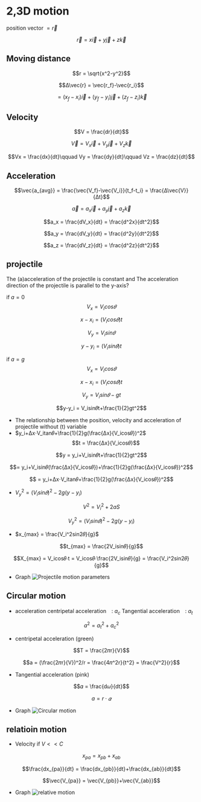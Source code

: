 # 2,3D motion
position vector $= \vec{r}$

$$\vec{r} = x\vec{i}+y\vec{j}+z\vec{k}$$

## Moving distance
$$r = \sqrt{x^2-y^2}$$

$$Δ\vec{r} = \vec{r_f}-\vec{r_i}$$ 

$$= (x_f-x_i)\vec{i}+(y_f-y_i)\vec{j}+(z_f-z_i)\vec{k}$$

## Velocity
$$V = \frac{dr}{dt}$$

$$\vec{V}= V_x\vec{i}+V_y\vec{j}+V_z\vec{k}$$

$$Vx = \frac{dx}{dt}\qquad Vy = \frac{dy}{dt}\qquad Vz = \frac{dz}{dt}$$

## Acceleration
$$\vec{a_{avg}} = \frac{\vec{V_f}-\vec{V_i}}{t_f-t_i} = \frac{Δ\vec{V}}{Δt}$$

$$\vec{a}= a_x\vec{i}+a_y\vec{j}+a_z\vec{k}$$

$$a_x = \frac{dV_x}{dt} = \frac{d^2x}{dt^2}$$

$$a_y = \frac{dV_y}{dt} = \frac{d^2y}{dt^2}$$

$$a_z = \frac{dV_z}{dt} = \frac{d^2z}{dt^2}$$

## projectile
The (a)acceleration of the projectile is constant and The acceleration direction of the projectile is parallel to the y-axis?

if $a = 0$
$$V_x = V_icos𝜃$$

$$x-x_i = (V_icos𝜃)t$$

$$V_y = V_isin𝜃$$

$$y-y_i = (V_isin𝜃)t$$

if $a = g$
$$V_x = V_icos𝜃$$

$$x-x_i = (V_icos𝜃)t$$

$$V_y = V_isin𝜃-gt$$

$$y-y_i = V_isin𝜃t+\frac{1}{2}gt^2$$

* The relationship between the position, velocity and acceleration of projectile
without (t) variable
* $y_i+Δx⋅V_itan𝜃+\frac{1}{2}g(\frac{Δx}{V_icos𝜃})^2$
$$t = \frac{Δx}{V_icos𝜃}$$

$$y = y_i+V_isin𝜃t+\frac{1}{2}gt^2$$

$$= y_i+V_isin𝜃(\frac{Δx}{V_icos𝜃})+\frac{1}{2}g(\frac{Δx}{V_icos𝜃})^2$$

$$ = y_i+Δx⋅V_itan𝜃+\frac{1}{2}g(\frac{Δx}{V_icos𝜃})^2$$

* $V_y^2 = (V_isin𝜃)^2-2g(y-y_i)$

$$V^2 = V_i^2+2aS$$

$$V_y^2 = (V_isin𝜃)^2-2g(y-y_i)$$

* $x_{max} = \frac{V_i^2sin2𝜃}{g}$

$$t_{max} = \frac{2V_isin𝜃}{g}$$

$$X_{max} = V_icos𝜃⋅t = V_icos𝜃⋅\frac{2V_isin𝜃}{g} = \frac{V_i^2sin2𝜃}{g}$$

* Graph
![Projectile motion parameters](https://hackmd.io/_uploads/BknukZJMye.png)
## Circular motion

* acceleration 
centripetal acceleration　: $a_c$
Tangential acceleration　: $a_t$

$$ a^2 = a_t^2+a_c^2$$

* centripetal acceleration  (green)

$$T = \frac{2𝜋r}{V}$$

$$a = (\frac{2𝜋r}{V})^2/r = \frac{4𝜋^2r}{t^2} = \frac{V^2}{r}$$

* Tangential acceleration  (pink)

$$𝛼 = \frac{d𝜔}{dt}$$

$$a = r⋅𝛼$$

* Graph
![Circular motion](https://hackmd.io/_uploads/r1VlxNJGJx.png)

## relatioin motion
* Velocity
if $V<<C$

$$x_{pa} = x_{pb}+x_{ab}$$

$$\frac{dx_{pa}}{dt} = \frac{dx_{pb}}{dt}+\frac{dx_{ab}}{dt}$$

$$\vec{V_{pa}} = \vec{V_{pb}}+\vec{V_{ab}}$$

* Graph
![relative motion](https://hackmd.io/_uploads/H1cf2EJGyx.png)
